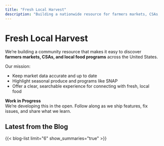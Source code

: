```yaml
---
title: "Fresh Local Harvest"
description: "Building a nationwide resource for farmers markets, CSAs, and local food programs."
---
```


# Fresh Local Harvest

We’re building a community resource that makes it easy to discover **farmers markets, CSAs, and local food programs** across the United States.

Our mission:
- Keep market data accurate and up to date  
- Highlight seasonal produce and programs like SNAP  
- Offer a clear, searchable experience for connecting with fresh, local food

**Work in Progress**  
We’re developing this in the open. Follow along as we ship features, fix issues, and share what we learn.

## Latest from the Blog

{{< blog-list limit="6" show_summaries="true" >}}           <!-- all sections -->
